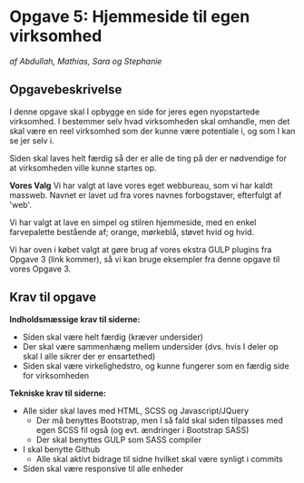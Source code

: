 # Opgave 5: Hjemmeside til egen virksomhed
*af Abdullah, Mathias, Sara og Stephanie*

## Opgavebeskrivelse

I denne opgave skal I opbygge en side for jeres egen nyopstartede virksomhed.
I bestemmer selv hvad virksomheden skal omhandle, men det skal være en reel virksomhed som der kunne være potentiale i, og som I kan se jer selv i.

Siden skal laves helt færdig så der er alle de ting på der er nødvendige for at virksomheden ville kunne startes op.

**Vores Valg**
Vi har valgt at lave vores eget webbureau, som vi har kaldt massweb. Navnet er lavet ud fra vores navnes forbogstaver, efterfulgt af 'web'.

Vi har valgt at lave en simpel og stilren hjemmeside, med en enkel farvepalette bestående af; orange, mørkeblå, støvet hvid og hvid.

Vi har oven i købet valgt at gøre brug af vores ekstra GULP plugins fra Opgave 3 (link kommer), så vi kan bruge eksempler fra denne opgave til vores Opgave 3.

## Krav til opgave

**Indholdsmæssige krav til siderne:**
* Siden skal være helt færdig (kræver undersider)
* Der skal være sammenhæng mellem undersider (dvs. hvis I deler op skal I alle sikrer der er ensartethed)
* Siden skal være virkelighedstro, og kunne fungerer som en færdig side for virksomheden

**Tekniske krav til siderne:**
* Alle sider skal laves med HTML, SCSS og Javascript/JQuery
    * Der må benyttes Bootstrap, men I så fald skal siden tilpasses med egen SCSS fil også (og evt. ændringer i Bootstrap SASS)
    * Der skal benyttes GULP som SASS compiler
* I skal benytte Github
    * Alle skal aktivt bidrage til sidne hvilket skal være synligt i commits
* Siden skal være responsive til alle enheder




